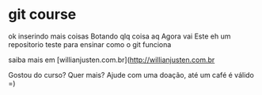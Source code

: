 # git course

ok
inserindo mais coisas
Botando qlq coisa aq
   Agora vai
Este eh um repositorio teste para ensinar como o git funciona

saiba mais em [willianjusten.com.br](http://willianjusten.com.br

Gostou do curso? Quer mais? Ajude com uma doação, até um café é válido =)
